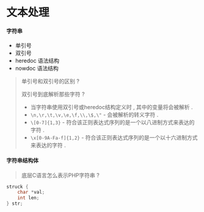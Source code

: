 # 文本处理

#### 字符串

* 单引号
* 双引号
* heredoc 语法结构
* nowdoc 语法结构

> 单引号和双引号的区别 ?
>
> 双引号到底解析那些字符 ? 
>
> * 当字符串使用双引号或heredoc结构定义时 , 其中的变量将会被解析 . 
> * `\n,\r,\t,\v,\e,\f,\\,\$,\"` - 会被解析的转义字符 .
> * `\[0-7]{1,3}` - 符合该正则表达式序列的是一个以八进制方式来表达的字符 . 
> * `\x[0-9A-Fa-f]{1,2}` - 符合该正则表达式序列的是一个以十六进制方式来表达的字符 .

#### 字符串结构体

> 底层C语言怎么表示PHP字符串 ?

```c
struck {
    char *val;
    int len;
} str;
```



